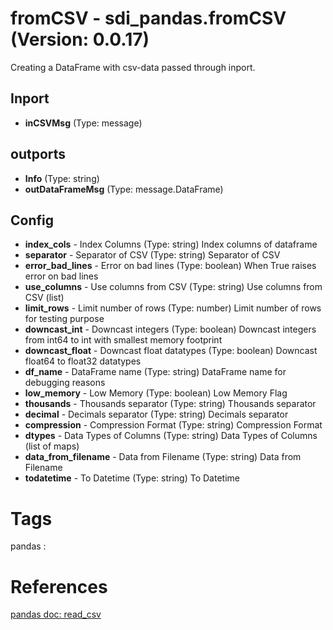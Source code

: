 # fromCSV - sdi_pandas.fromCSV (Version: 0.0.17)

Creating a DataFrame with csv-data passed through inport.

## Inport

* **inCSVMsg** (Type: message) 

## outports

* **Info** (Type: string) 
* **outDataFrameMsg** (Type: message.DataFrame) 

## Config

* **index_cols** - Index Columns (Type: string) Index columns of dataframe
* **separator** - Separator of CSV (Type: string) Separator of CSV
* **error_bad_lines** - Error on bad lines (Type: boolean) When True raises error on bad lines
* **use_columns** - Use columns from CSV (Type: string) Use columns from CSV (list)
* **limit_rows** - Limit number of rows (Type: number) Limit number of rows for testing purpose
* **downcast_int** - Downcast integers (Type: boolean) Downcast integers from int64 to int with smallest memory footprint
* **downcast_float** - Downcast float datatypes (Type: boolean) Downcast float64 to float32 datatypes
* **df_name** - DataFrame name (Type: string) DataFrame name for debugging reasons
* **low_memory** - Low Memory  (Type: boolean) Low Memory Flag
* **thousands** - Thousands separator (Type: string) Thousands separator
* **decimal** - Decimals separator (Type: string) Decimals separator
* **compression** - Compression Format (Type: string) Compression Format
* **dtypes** - Data Types of Columns (Type: string) Data Types of Columns (list of maps)
* **data_from_filename** - Data from Filename (Type: string) Data from Filename
* **todatetime** - To Datetime (Type: string) To Datetime


# Tags
pandas : 

# References
[pandas doc: read_csv](https://pandas.pydata.org/pandas-docs/stable/reference/api/pandas.read_csv.html)

